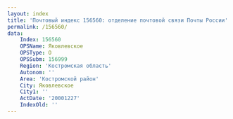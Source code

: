 ```yaml
---
layout: index
title: 'Почтовый индекс 156560: отделение почтовой связи Почты России'
permalink: /156560/
data:
    Index: 156560
    OPSName: Яковлевское
    OPSType: О
    OPSSubm: 156999
    Region: 'Костромская область'
    Autonom: ''
    Area: 'Костромской район'
    City: Яковлевское
    City1: ''
    ActDate: '20001227'
    IndexOld: ''
---
```

